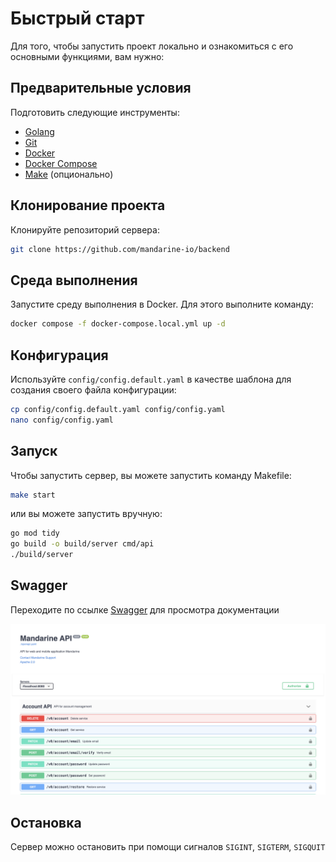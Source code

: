 # Быстрый старт

Для того, чтобы запустить проект локально и ознакомиться с его основными функциями, вам нужно:

## Предварительные условия

Подготовить следующие инструменты:

- [Golang](https://go.dev/)
- [Git](https://git-scm.com/)
- [Docker](https://www.docker.com/)
- [Docker Compose](https://docs.docker.com/compose/)
- [Make](https://www.gnu.org/software/make/) (опционально)

## Клонирование проекта

Клонируйте репозиторий сервера:

```bash
git clone https://github.com/mandarine-io/backend
```

## Среда выполнения

Запустите среду выполнения в Docker. Для этого выполните команду:

```bash
docker compose -f docker-compose.local.yml up -d
```

## Конфигурация

Используйте `config/config.default.yaml` в качестве шаблона для создания своего файла конфигурации:

```bash
cp config/config.default.yaml config/config.yaml
nano config/config.yaml
```

## Запуск

Чтобы запустить сервер, вы можете запустить команду Makefile:

```bash
make start
```

или вы можете запустить вручную:

```bash
go mod tidy
go build -o build/server cmd/api
./build/server
```

## Swagger

Переходите по ссылке [Swagger](http://localhost:8080/swagger/index.html) для просмотра документации

![swagger-screen](./_assets/swagger-screen.png 'Скриншот Swagger')

## Остановка

Сервер можно остановить при помощи сигналов `SIGINT`, `SIGTERM`, `SIGQUIT`